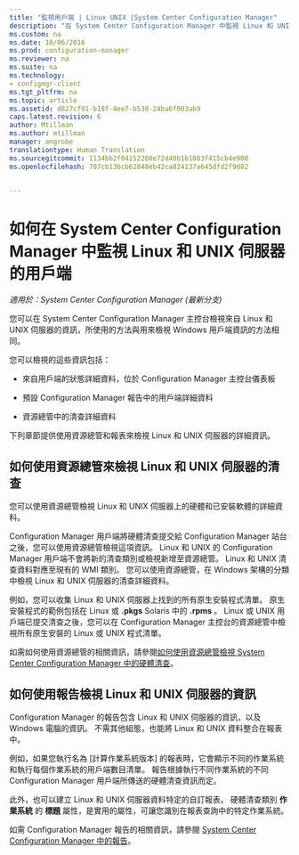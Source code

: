 ```yaml
---
title: "監視用戶端 | Linux UNIX |System Center Configuration Manager"
description: "在 System Center Configuration Manager 中監視 Linux 和 UNIX 伺服器上的用戶端。"
ms.custom: na
ms.date: 10/06/2016
ms.prod: configuration-manager
ms.reviewer: na
ms.suite: na
ms.technology:
- configmgr-client
ms.tgt_pltfrm: na
ms.topic: article
ms.assetid: d827cf91-b18f-4ee7-b538-24ba6f003ab9
caps.latest.revision: 6
author: Mtillman
ms.author: mtillman
manager: angrobe
translationtype: Human Translation
ms.sourcegitcommit: 1134bb2f04152288e72d40b1b1083f415cb4e900
ms.openlocfilehash: 707cb13bcb62848eb42ca824137a645dfd2f9d82


---
```

# <a name="how-to-monitor-clients-for-linux-and-unix-servers-in-system-center-configuration-manager"></a>如何在 System Center Configuration Manager 中監視 Linux 和 UNIX 伺服器的用戶端

*適用於：System Center Configuration Manager (最新分支)*

您可以在 System Center Configuration Manager 主控台檢視來自 Linux 和 UNIX 伺服器的資訊，所使用的方法與用來檢視 Windows 用戶端資訊的方法相同。  

 您可以檢視的這些資訊包括：  

-   來自用戶端的狀態詳細資料，位於 Configuration Manager 主控台儀表板  

-   預設 Configuration Manager 報告中的用戶端詳細資料  

-   資源總管中的清查詳細資料  

 下列章節提供使用資源總管和報表來檢視 Linux 和 UNIX 伺服器的詳細資訊。  

##  <a name="a-namebkmkuseresourceexpforlnua-how-to-use-resource-explorer-to-view-inventory-for-linux-and-unix-servers"></a><a name="BKMK_UseResourceExpforLnU"></a> 如何使用資源總管來檢視 Linux 和 UNIX 伺服器的清查  
 您可以使用資源總管檢視 Linux 和 UNIX 伺服器上的硬體和已安裝軟體的詳細資料。  

 Configuration Manager 用戶端將硬體清查提交給 Configuration Manager 站台之後，您可以使用資源總管檢視這項資訊。 Linux 和 UNIX 的 Configuration Manager 用戶端不會將新的清查類別或檢視新增至資源總管。 Linux 和 UNIX 清查資料對應至現有的 WMI 類別。 您可以使用資源總管，在 Windows 架構的分類中檢視 Linux 和 UNIX 伺服器的清查詳細資料。  

 例如，您可以收集 Linux 和 UNIX 伺服器上找到的所有原生安裝程式清單。 原生安裝程式的範例包括在 Linux 或 **.pkgs** Solaris 中的 **.rpms** 。 Linux 或 UNIX 用戶端已提交清查之後，您可以在 Configuration Manager 主控台的資源總管中檢視所有原生安裝的 Linux 或 UNIX 程式清單。  

 如需如何使用資源總管的相關資訊，請參閱[如何使用資源總管檢視 System Center Configuration Manager 中的硬體清查](../../../core/clients/manage/inventory/use-resource-explorer-to-view-hardware-inventory.md)。  

##  <a name="a-namebkmkusereportsforlnua-how-to-use-reports-to-view-information-for-linux-and-unix-servers"></a><a name="BKMK_UseReportsforLnU"></a> 如何使用報告檢視 Linux 和 UNIX 伺服器的資訊  
 Configuration Manager 的報告包含 Linux 和 UNIX 伺服器的資訊，以及 Windows 電腦的資訊。 不需其他組態，也能將 Linux 和 UNIX 資料整合在報表中。  

 例如，如果您執行名為 [計算作業系統版本] 的報表時，它會顯示不同的作業系統和執行每個作業系統的用戶端數目清單。 報告根據執行不同作業系統的不同 Configuration Manager 用戶端所傳送的硬體清查資訊而定。  

 此外，也可以建立 Linux 和 UNIX 伺服器資料特定的自訂報表。 硬體清查類別 **作業系統** 的 **標題** 屬性，是實用的屬性，可讓您識別在報表查詢中的特定作業系統。  

 如需 Configuration Manager 報告的相關資訊，請參閱 [System Center Configuration Manager 中的報告](../../../core/servers/manage/reporting.md)。  



<!--HONumber=Nov16_HO1-->


